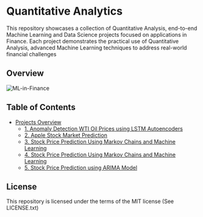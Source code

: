 # Quantitative Analytics

This repository showcases a collection of Quantitative Analysis, end-to-end Machine Learning and Data Science projects focused on applications in Finance. Each project demonstrates the practical use of Quantitative Analysis,  advanced Machine Learning techniques to address real-world financial challenges

## Overview

![ML-in-Finance](https://github.com/user-attachments/assets/87148c4d-21c7-418c-bdca-d78ab8882996)


## Table of Contents

- [Projects Overview](#projects-overview)
  - [1. Anomaly Detection WTI Oil Prices using LSTM Autoencoders](#1-Anomaly-Detection-WTI-Oil-Prices-using-LSTM-Autoencoders)
  - [2. Apple Stock Market Prediction](#2-Apple-Stock-Market-Prediction)
  - [3. Stock Price Prediction Using Markov Chains and Machine Learning](#3-Stock-Price-Prediction-Using-Markov-Chains-and-Machine-Learning)
  - [4. Stock Price Prediction Using Markov Chains and Machine Learning](#4-Stock-Price-Prediction-Using-Markov-Chains-and-Machine-Learning)
  - [5. Stock Price Prediction using ARIMA Model](#5-Stock-Price-Prediction-using-ARIMA-Model)
 



## License

This repository is licensed under the terms of the MIT license (See LICENSE.txt)


